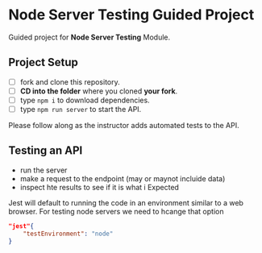 # Node Server Testing Guided Project

Guided project for **Node Server Testing** Module.

## Project Setup

- [ ] fork and clone this repository.
- [ ] **CD into the folder** where you cloned **your fork**.
- [ ] type `npm i` to download dependencies.
- [ ] type `npm run server` to start the API.

Please follow along as the instructor adds automated tests to the API.


## Testing an API

- run the server
- make a request to the endpoint (may or maynot incluide data)
- inspect hte results to see if it is what i Expected

Jest will default to running the code in an environment similar to a web browser. For testing node servers we need to hcange that option 

```json
"jest"{
    "testEnvironment": "node"
}
```